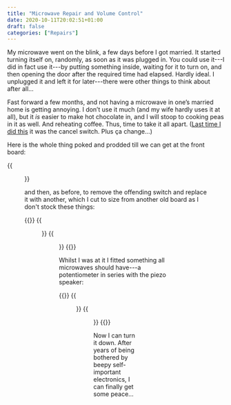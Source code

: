 ```yaml
---
title: "Microwave Repair and Volume Control"
date: 2020-10-11T20:02:51+01:00
draft: false
categories: ["Repairs"]
---
```



My microwave went on the blink, a few days before I got married.  It
started turning itself on, randomly, as soon as it was plugged in.
You could use it---I did in fact use it---by putting something inside,
waiting for it to turn on, and then opening the door after the
required time had elapsed.  Hardly ideal.  I unplugged it and left it
for later---there were other things to think about after all...

Fast forward a few months, and not having a microwave in one’s married
home is getting annoying.  I don’t use it much (and my wife hardly
uses it at all), but it _is_ easier to make hot chocolate in, and I
will stoop to cooking peas in it as well.  And reheating coffee.
Thus, time to take it all apart.  ([Last time I did
this](/post/repairs/microwave-repair) it was the cancel switch.  Plus
ça change...)

Here is the whole thing poked and prodded till we can get at the front
board:

{{<figure src="/img/microwave/partial_disassembly.jpg">}}

and then, as before, to remove the offending switch and replace it
with another, which I cut to size from another old board as I don't
stock these things:

{{<gallery caption-effect="fade">}}
	{{<figure src="/img/microwave/before.jpg" caption="Before">}}
	{{<figure src="/img/microwave/after.jpg" caption="After">}}
{{</gallery>}}

Whilst I was at it I fitted something all microwaves should have---a
potentiometer in series with the piezo speaker:

{{<gallery caption-effect="fade">}}
	{{<figure src="/img/microwave/pot.jpg" caption="Squashed in the front">}}
	{{<figure src="/img/microwave/in_situ.jpg" caption="Bliss!">}}
{{</gallery>}}

Now I can turn it down.  After years of being bothered by beepy
self-important electronics, I can finally get some peace...
